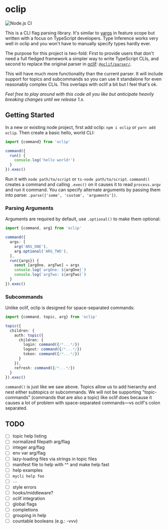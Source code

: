 # oclip

![Node.js CI](https://github.com/oclif/oclip/workflows/Node.js%20CI/badge.svg)

This is a CLI flag parsing library. It's similar to [yargs](https://www.npmjs.com/package/yargs) in feature scope but written with a focus on TypeScript developers. Type Inference works very well in oclip and you won't have to manually specify types hardly ever.

The purpose for this project is two-fold: First to provide users that don't need a full fledged framework a simpler way to write TypeScript CLIs, and second to replace the original parser in [oclif](https://oclif.io/): [`@oclif/parser/`](https://github.com/oclif/parser).

This will have much more functionality than the current parser. It will include support for topics and subcommands so you can use it standalone for even reasonably complex CLIs. This overlaps with oclif a bit but I feel that's ok.

_Feel free to play around with this code all you like but anticipate heavily breaking changes until we release 1.x._

## Getting Started

In a new or existing node project, first add oclip: `npm i oclip` or `yarn add oclip`. Then create a basic hello, world CLI:

```typescript
import {command} from 'oclip'

command({
  run() {
    console.log('hello world!')
  }
}).exec()
```

Run it with `node path/to/script` or `ts-node path/to/script`. `command()` creates a command and calling `.exec()` on it causes it to read `process.argv` and run it command. You can specify alternate arguments by passing them into parse: `.parse(['some', 'custom', 'arguments'])`.

### Parsing Arguments

Arguments are required by default, use `.optional()` to make them optional:

```typescript
import {command, arg} from 'oclip'

command({
  args: [
    arg('ARG_ONE'),
    arg.optional('ARG_TWO'),
  ],
  run({args}) {
    const [argOne, argTwo] = args
    console.log(`argOne: ${argOne}`)
    console.log(`argTwo: ${argTwo}`)
  }
}).exec()
```

### Subcommands

Unlike oclif, oclip is designed for space-separated commands:

```typescript
import {command, topic, arg} from 'oclip'

topic({
  children: {
    auth: topic({
      children: {
        login: command({/*...*/})
        logout: command({/*...*/})
        token: command({/*...*/})
      }
    }),
    refresh: command({/*...*/})
  }
}).exec()
```

`command()` is just like we saw above. Topics allow us to add hierarchy and nest either subtopics or subcommands. We will not be supporting "topic-commands" (commands that are also a topic) like oclif does because it causes a lot of problem with space-separated commands—vs oclif's colon separated.

## TODO

- [ ] topic help listing
- [ ] normalized filepath arg/flag
- [ ] integer arg/flag
- [ ] env var arg/flag
- [ ] lazy-loading files via strings in topic files
- [ ] manifest file to help with ^^ and make help fast
- [ ] help examples
- [ ] `mycli help foo`
- [ ] `--`
- [ ] style errors
- [ ] hooks/middleware?
- [ ] oclif integration
- [ ] global flags
- [ ] completions
- [ ] grouping in help
- [ ] countable booleans (e.g.: -vvv)
